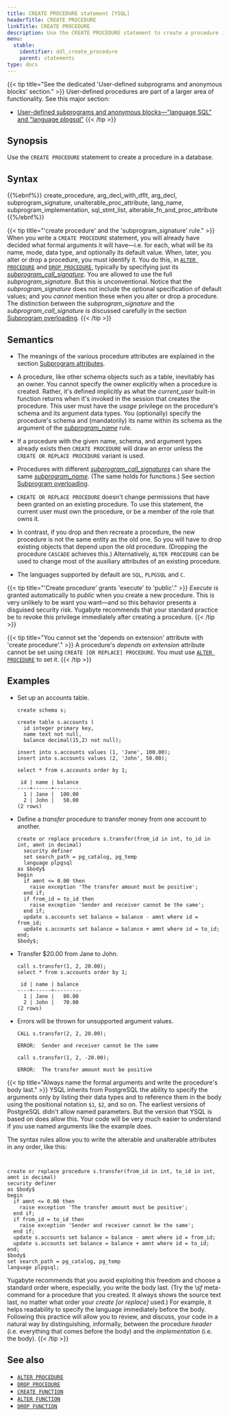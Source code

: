 ```yaml
---
title: CREATE PROCEDURE statement [YSQL]
headerTitle: CREATE PROCEDURE
linkTitle: CREATE PROCEDURE
description: Use the CREATE PROCEDURE statement to create a procedure in a database.
menu:
  stable:
    identifier: ddl_create_procedure
    parent: statements
type: docs
---
```


{{< tip title="See the dedicated 'User-defined subprograms and anonymous blocks' section." >}}
User-defined procedures are part of a larger area of functionality. See this major section:

- [User-defined subprograms and anonymous blocks—"language SQL" and "language plpgsql"](../../../user-defined-subprograms-and-anon-blocks/)
{{< /tip >}}

## Synopsis

Use the `CREATE PROCEDURE` statement to create a procedure in a database.

## Syntax

{{%ebnf%}}
  create_procedure,
  arg_decl_with_dflt,
  arg_decl,
  subprogram_signature,
  unalterable_proc_attribute,
  lang_name,
  subprogram_implementation,
  sql_stmt_list,
  alterable_fn_and_proc_attribute
{{%/ebnf%}}

{{< tip title="'create procedure' and the 'subprogram_signature' rule." >}}
When you write a `CREATE PROCEDURE` statement, you will already have decided what formal arguments it will have—i.e. for each, what will be its name, mode, data type, and optionally its default value. When, later, you alter or drop a procedure, you must identify it. You do this, in  [`ALTER PROCEDURE`](../ddl_alter_procedure/) and [`DROP PROCEDURE`](../ddl_drop_procedure/), typically by specifying just its _[subprogram_call_signature](../../../user-defined-subprograms-and-anon-blocks/subprogram-overloading/#subprogram-call-signature)_. You are allowed to use the full _subprogram_signature_. But this is unconventional. Notice that the _subprogram_signature_ does not include the optional specification of default values; and you _cannot_ mention these when you alter or drop a procedure. The distinction between the _subprogram_signature_ and the _subprogram_call_signature_ is discussed carefully in the section [Subprogram overloading](../../../user-defined-subprograms-and-anon-blocks/subprogram-overloading/).
{{< /tip >}}


## Semantics

- The meanings of the various procedure attributes are explained in the section [Subprogram attributes](../../../user-defined-subprograms-and-anon-blocks/subprogram-attributes/).

- A procedure, like other schema objects such as a table, inevitably has an owner. You cannot specify the owner explicitly when a procedure is created. Rather, it's defined implicitly as what the _current_user_ built-in function returns when it's invoked in the session that creates the procedure. This user must have the _usage_ privilege on the procedure's schema and its argument data types. You (optionally) specify the procedure's schema and (mandatorily) its name within its schema as the argument of the _[subprogram_name](../../../syntax_resources/grammar_diagrams/#subprogram-name)_ rule.

- If a procedure with the given name, schema, and argument types already exists then `CREATE PROCEDURE` will draw an error unless the `CREATE OR REPLACE PROCEDURE` variant is used.

- Procedures with different _[subprogram_call_signatures](../../../user-defined-subprograms-and-anon-blocks/subprogram-overloading/#subprogram-call-signature)_ can share the same _[subprogram_name](../../../syntax_resources/grammar_diagrams/#subprogram-name)_. (The same holds for functions.) See section [Subprogram overloading](../../../user-defined-subprograms-and-anon-blocks/subprogram-overloading/).

- `CREATE OR REPLACE PROCEDURE` doesn't change permissions that have been granted on an existing procedure. To use this statement, the current user must own the procedure, or be a member of the role that owns it.

- In contrast, if you drop and then recreate a procedure, the new procedure is not the same entity as the old one. So you will have to drop existing objects that depend upon the old procedure. (Dropping the procedure `CASCADE` achieves this.) Alternatively, `ALTER PROCEDURE` can be used to change most of the auxiliary attributes of an existing procedure.
- The languages supported by default are `SQL`, `PLPGSQL` and `C`.

<a name="create-procedure-grants-execute-to-public"></a>
{{< tip title="'Create procedure' grants 'execute' to 'public'." >}}
_Execute_ is granted automatically to _public_ when you create a new procedure. This is very unlikely to be want you want—and so this behavior presents a disguised security risk. Yugabyte recommends that your standard practice be to revoke this privilege immediately after creating a procedure.
{{< /tip >}}

{{< tip title="You cannot set the 'depends on extension' attribute with 'create procedure'." >}}
A procedure's _depends on extension_ attribute cannot be set using `CREATE [OR REPLACE] PROCEDURE`. You must use [`ALTER PROCEDURE`](../ddl_alter_procedure) to set it.
{{< /tip >}}

## Examples

- Set up an accounts table.
    ```plpgsql
    create schema s;

    create table s.accounts (
      id integer primary key,
      name text not null,
      balance decimal(15,2) not null);

    insert into s.accounts values (1, 'Jane', 100.00);
    insert into s.accounts values (2, 'John', 50.00);

    select * from s.accounts order by 1;
    ```

    ```output
     id | name | balance
    ----+------+---------
      1 | Jane |  100.00
      2 | John |   50.00
    (2 rows)
    ```
- Define a _transfer_ procedure to transfer money from one account to another.

  ```plpgsql
  create or replace procedure s.transfer(from_id in int, to_id in int, amnt in decimal)
    security definer
    set search_path = pg_catalog, pg_temp
    language plpgsql
  as $body$
  begin
    if amnt <= 0.00 then
      raise exception 'The transfer amount must be positive';
    end if;
    if from_id = to_id then
      raise exception 'Sender and receiver cannot be the same';
    end if;
    update s.accounts set balance = balance - amnt where id = from_id;
    update s.accounts set balance = balance + amnt where id = to_id;
  end;
  $body$;
  ```

- Transfer $20.00 from Jane to John.

  ```plpgsql
  call s.transfer(1, 2, 20.00);
  select * from s.accounts order by 1;
  ```

  ```output
   id | name | balance
  ----+------+---------
    1 | Jane |   80.00
    2 | John |   70.00
  (2 rows)
  ```

- Errors will be thrown for unsupported argument values.

  ```plpgsql
  CALL s.transfer(2, 2, 20.00);
  ```

  ```output
  ERROR:  Sender and receiver cannot be the same
  ```

  ```plpgsql
  call s.transfer(1, 2, -20.00);
  ```

  ```output
  ERROR:  The transfer amount must be positive
  ```

{{< tip title="Always name the formal arguments and write the procedure's body last." >}}
YSQL inherits from PostgreSQL the ability to specify the arguments only by listing their data types and to reference them in the body using the positional notation `$1`, `$2`, and so on. The earliest versions of PostgreSQL didn't allow named parameters. But the version that YSQL is based on does allow this. Your code will be very much easier to understand if you use named arguments like the example does.


The syntax rules allow you to write the alterable and unalterable attributes in any order, like this:

```plpgsql


create or replace procedure s.transfer(from_id in int, to_id in int, amnt in decimal)
security definer
as $body$
begin
  if amnt <= 0.00 then
    raise exception 'The transfer amount must be positive';
  end if;
  if from_id = to_id then
    raise exception 'Sender and receiver cannot be the same';
  end if;
  update s.accounts set balance = balance - amnt where id = from_id;
  update s.accounts set balance = balance + amnt where id = to_id;
end;
$body$
set search_path = pg_catalog, pg_temp
language plpgsql;
```

Yugabyte recommends that you avoid exploiting this freedom and choose a standard order where, especially, you write the body last.  (Try the \\_sf_ meta-command for a procedure that you created. It always shows the source text last, no matter what order your _create [or replace]_ used.) For example, it helps readability to specify the language immediately before the body. Following this practice will allow you to review, and discuss, your code in a natural way by distinguishing, informally, between the procedure _header_ (i.e. everything that comes before the body) and the _implementation_ (i.e. the body).
{{< /tip >}}


## See also

- [`ALTER PROCEDURE`](../ddl_alter_procedure)
- [`DROP PROCEDURE`](../ddl_drop_procedure)
- [`CREATE FUNCTION`](../ddl_create_function)
- [`ALTER FUNCTION`](../ddl_alter_function)
- [`DROP FUNCTION`](../ddl_drop_function)
